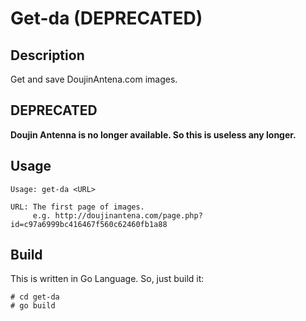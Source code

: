 # Get-da (DEPRECATED)

## Description

Get and save DoujinAntena.com images.

## DEPRECATED

**Doujin Antenna is no longer available. So this is useless any longer.**

## Usage

    Usage: get-da <URL>

    URL: The first page of images.
         e.g. http://doujinantena.com/page.php?id=c97a6999bc416467f560c62460fb1a88

## Build

This is written in Go Language. So, just build it:

    # cd get-da
    # go build
